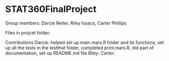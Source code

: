 # STAT360FinalProject
Group members: Darcie Reiter, Riley Issacs, Carter Phillips 

Files in projcet folder:


Contributions
Darcie: helped set up main mars.R folder and its functions, set up all the tests in the testthat folder, completed print.mars.R, did part of documentation, 
set up README.md file
Riley:
Carter: 
